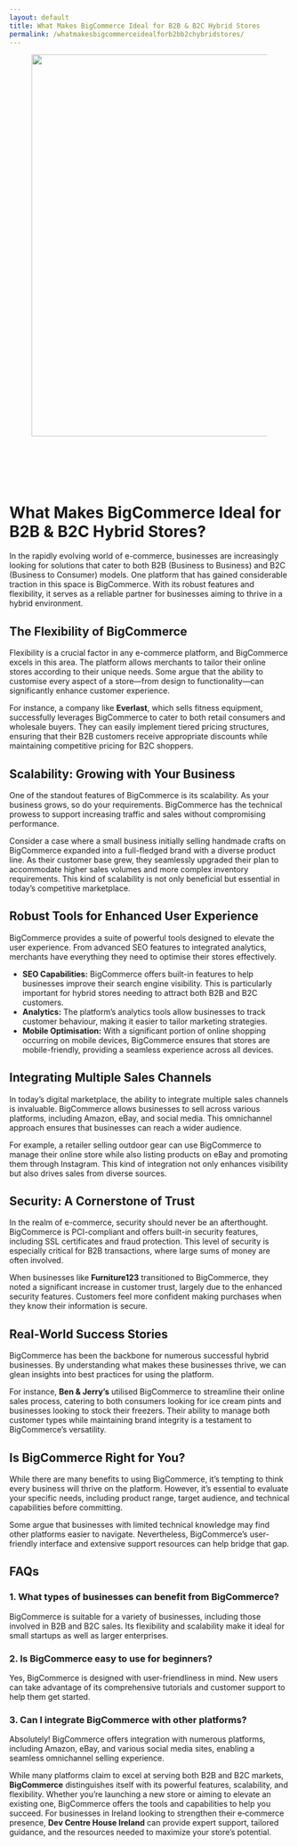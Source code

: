 ```yaml
---
layout: default
title: What Makes BigCommerce Ideal for B2B & B2C Hybrid Stores
permalink: /whatmakesbigcommerceidealforb2bb2chybridstores/
---
```



<div class="wp-block-columns alignwide is-layout-flex wp-container-core-columns-is-layout-8ba3830c wp-block-columns-is-layout-flex" style="margin-top:0;margin-bottom:0;padding-right:0;padding-left:0">
<div class="wp-block-column is-layout-flow wp-block-column-is-layout-flow" style="flex-basis:70%">
<div class="wp-block-group has-global-padding is-layout-constrained wp-block-group-is-layout-constrained"><figure class="alignwide wp-block-post-featured-image" style="padding-bottom:2vh;"><img alt="" class="attachment-post-thumbnail size-post-thumbnail wp-post-image" decoding="async" fetchpriority="high" height="686" sizes="(max-width: 1200px) 100vw, 1200px" src="https://www.devcentrehouse.eu/blogs/wp-content/uploads/2025/08/featured-1754397011541.jpg" srcset="https://www.devcentrehouse.eu/blogs/wp-content/uploads/2025/08/featured-1754397011541.jpg 1200w, https://www.devcentrehouse.eu/blogs/wp-content/uploads/2025/08/featured-1754397011541-300x172.jpg 300w, https://www.devcentrehouse.eu/blogs/wp-content/uploads/2025/08/featured-1754397011541-1024x585.jpg 1024w, https://www.devcentrehouse.eu/blogs/wp-content/uploads/2025/08/featured-1754397011541-768x439.jpg 768w" style="border-radius:0px;object-fit:cover;" width="1200"/></figure>
<h1 class="alignwide wp-block-post-title has-x-large-font-size">What Makes BigCommerce Ideal for B2B &amp; B2C Hybrid Stores?</h1>
<div aria-hidden="true" class="wp-block-spacer" style="height:var(--wp--preset--spacing--10)"></div>
</div>
<div class="wp-block-group has-global-padding is-layout-constrained wp-block-group-is-layout-constrained"><div class="entry-content alignwide wp-block-post-content has-global-padding is-layout-constrained wp-container-core-post-content-is-layout-a5dd074b wp-block-post-content-is-layout-constrained"><p>In the rapidly evolving world of e-commerce, businesses are increasingly looking for solutions that cater to both B2B (Business to Business) and B2C (Business to Consumer) models. One platform that has gained considerable traction in this space is BigCommerce. With its robust features and flexibility, it serves as a reliable partner for businesses aiming to thrive in a hybrid environment.</p>
<h2>The Flexibility of BigCommerce</h2>
<p>Flexibility is a crucial factor in any e-commerce platform, and BigCommerce excels in this area. The platform allows merchants to tailor their online stores according to their unique needs. Some argue that the ability to customise every aspect of a store—from design to functionality—can significantly enhance customer experience.</p>
<p>For instance, a company like <strong>Everlast</strong>, which sells fitness equipment, successfully leverages BigCommerce to cater to both retail consumers and wholesale buyers. They can easily implement tiered pricing structures, ensuring that their B2B customers receive appropriate discounts while maintaining competitive pricing for B2C shoppers.</p>
<h2>Scalability: Growing with Your Business</h2>
<p>One of the standout features of BigCommerce is its scalability. As your business grows, so do your requirements. BigCommerce has the technical prowess to support increasing traffic and sales without compromising performance.</p>
<p>Consider a case where a small business initially selling handmade crafts on BigCommerce expanded into a full-fledged brand with a diverse product line. As their customer base grew, they seamlessly upgraded their plan to accommodate higher sales volumes and more complex inventory requirements. This kind of scalability is not only beneficial but essential in today’s competitive marketplace.</p>
<h2>Robust Tools for Enhanced User Experience</h2>
<p>BigCommerce provides a suite of powerful tools designed to elevate the user experience. From advanced SEO features to integrated analytics, merchants have everything they need to optimise their stores effectively.</p>
<ul>
<li><strong>SEO Capabilities:</strong> BigCommerce offers built-in features to help businesses improve their search engine visibility. This is particularly important for hybrid stores needing to attract both B2B and B2C customers.</li>
<li><strong>Analytics:</strong> The platform’s analytics tools allow businesses to track customer behaviour, making it easier to tailor marketing strategies.</li>
<li><strong>Mobile Optimisation:</strong> With a significant portion of online shopping occurring on mobile devices, BigCommerce ensures that stores are mobile-friendly, providing a seamless experience across all devices.</li>
</ul>
<h2>Integrating Multiple Sales Channels</h2>
<p>In today’s digital marketplace, the ability to integrate multiple sales channels is invaluable. BigCommerce allows businesses to sell across various platforms, including Amazon, eBay, and social media. This omnichannel approach ensures that businesses can reach a wider audience.</p>
<p>For example, a retailer selling outdoor gear can use BigCommerce to manage their online store while also listing products on eBay and promoting them through Instagram. This kind of integration not only enhances visibility but also drives sales from diverse sources.</p>
<h2>Security: A Cornerstone of Trust</h2>
<p>In the realm of e-commerce, security should never be an afterthought. BigCommerce is PCI-compliant and offers built-in security features, including SSL certificates and fraud protection. This level of security is especially critical for B2B transactions, where large sums of money are often involved.</p>
<p>When businesses like <strong>Furniture123</strong> transitioned to BigCommerce, they noted a significant increase in customer trust, largely due to the enhanced security features. Customers feel more confident making purchases when they know their information is secure.</p>
<h2>Real-World Success Stories</h2>
<p>BigCommerce has been the backbone for numerous successful hybrid businesses. By understanding what makes these businesses thrive, we can glean insights into best practices for using the platform.</p>
<p>For instance, <strong>Ben &amp; Jerry’s</strong> utilised BigCommerce to streamline their online sales process, catering to both consumers looking for ice cream pints and businesses looking to stock their freezers. Their ability to manage both customer types while maintaining brand integrity is a testament to BigCommerce’s versatility.</p>
<h2>Is BigCommerce Right for You?</h2>
<p>While there are many benefits to using BigCommerce, it’s tempting to think every business will thrive on the platform. However, it’s essential to evaluate your specific needs, including product range, target audience, and technical capabilities before committing.</p>
<p>Some argue that businesses with limited technical knowledge may find other platforms easier to navigate. Nevertheless, BigCommerce’s user-friendly interface and extensive support resources can help bridge that gap.</p>
<h2>FAQs</h2>
<h3>1. What types of businesses can benefit from BigCommerce?</h3>
<p>BigCommerce is suitable for a variety of businesses, including those involved in B2B and B2C sales. Its flexibility and scalability make it ideal for small startups as well as larger enterprises.</p>
<h3>2. Is BigCommerce easy to use for beginners?</h3>
<p>Yes, BigCommerce is designed with user-friendliness in mind. New users can take advantage of its comprehensive tutorials and customer support to help them get started.</p>
<h3>3. Can I integrate BigCommerce with other platforms?</h3>
<p>Absolutely! BigCommerce offers integration with numerous platforms, including Amazon, eBay, and various social media sites, enabling a seamless omnichannel selling experience.</p>
<p>While many platforms claim to excel at serving both B2B and B2C markets, <strong data-end="146" data-start="131">BigCommerce</strong> distinguishes itself with its powerful features, scalability, and flexibility. Whether you’re launching a new store or aiming to elevate an existing one, BigCommerce offers the tools and capabilities to help you succeed. For businesses in Ireland looking to strengthen their e‑commerce presence, <strong data-end="471" data-start="443">Dev Centre House Ireland</strong> can provide expert support, tailored guidance, and the resources needed to maximize your store’s potential.</p>
</div></div>
</div>
<div class="wp-block-column is-layout-flow wp-block-column-is-layout-flow" style="flex-basis:30%"></div>
</div>
